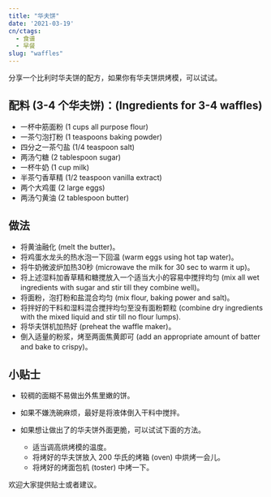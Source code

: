 ```yaml
---
title: "华夫饼"
date: '2021-03-19'
cn/ctags: 
  - 食谱
  - 早餐
slug: "waffles"
---
```


分享一个比利时华夫饼的配方，如果你有华夫饼烘烤模，可以试试。

## 配料 (3-4 个华夫饼)：(Ingredients for 3-4 waffles)

- 一杯中筋面粉 (1 cups all purpose flour)
- 一茶勺泡打粉 (1 teaspoons baking powder)
- 四分之一茶勺盐 (1/4 teaspoon salt)
- 两汤勺糖 (2 tablespoon sugar)
- 一杯牛奶 (1 cup milk)
- 半茶勺香草精 (1/2 teaspoon vanilla extract)
- 两个大鸡蛋 (2 large eggs)
- 两汤勺黄油 (2 tablespoon butter)

## 做法

- 将黄油融化 (melt the butter)。
- 将鸡蛋水龙头的热水泡一下回温 (warm eggs using hot tap water)。
- 将牛奶微波炉加热30秒 (microwave the milk for 30 sec to warm it up)。
- 将上述湿料加香草精和糖搅放入一个适当大小的容易中搅拌均匀 (mix all wet ingredients with sugar and stir till they combine well)。
- 将面粉，泡打粉和盐混合均匀 (mix flour, baking power and salt)。
- 将拌好的干料和湿料混合搅拌均匀至没有面粉颗粒 (combine dry ingredients with the mixed liquid and stir till no flour lumps).
- 将华夫饼机加热好 (preheat the waffle maker)。
- 倒入适量的粉浆，烤至两面焦黄即可 (add an appropriate amount of batter and bake to crispy)。

## 小贴士

- 较稠的面糊不易做出外焦里嫩的饼。

- 如果不嫌洗碗麻烦，最好是将液体倒入干料中搅拌。

- 如果想让做出了的华夫饼外面更脆，可以试试下面的方法。

  - 适当调高烘烤模的温度。
  - 将烤好的华夫饼放入 200 华氏的烤箱 (oven) 中烘烤一会儿。
  - 将烤好的烤面包机 (toster) 中烤一下。

欢迎大家提供贴士或者建议。
